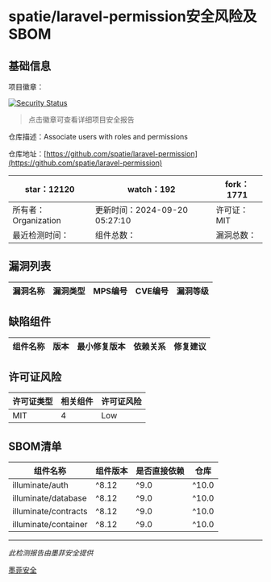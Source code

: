 # spatie/laravel-permission安全风险及SBOM

## 基础信息

项目徽章：

[![Security Status](https://www.murphysec.com/platform3/v31/badge/1846626163180445696.svg)](https://www.murphysec.com/console/report/1694054895283167232/1846626163180445696)

> 点击徽章可查看详细项目安全报告

仓库描述：Associate users with roles and permissions

仓库地址：[https://github.com/spatie/laravel-permission](https://github.com/spatie/laravel-permission)

| star：12120 | watch：192 | fork：1771 |
| ----------- | -------------- | ------------ |
| 所有者：Organization | 更新时间：2024-09-20 05:27:10 | 许可证：MIT |
| 最近检测时间： | 组件总数： | 漏洞总数： |




## 漏洞列表

| 漏洞名称 | 漏洞类型 | MPS编号 | CVE编号 | 漏洞等级 |
| ------- | ------ | ------- | ------ | ----- |





## 缺陷组件

| 组件名称 | 版本 | 最小修复版本 | 依赖关系 | 修复建议 |
| -------- | ---- | ------------ | -------- | -------- |





## 许可证风险

| 许可证类型 | 相关组件 | 许可证风险 |
| ---------- | -------- | ---------- |
|MIT|4|Low|




## SBOM清单

| 组件名称 | 组件版本 | 是否直接依赖 | 仓库 |
| -------- | -------- | ------------ | ---- |
|illuminate/auth|^8.12|^9.0|^10.0|^11.0|间接依赖|composer|
|illuminate/database|^8.12|^9.0|^10.0|^11.0|间接依赖|composer|
|illuminate/contracts|^8.12|^9.0|^10.0|^11.0|间接依赖|composer|
|illuminate/container|^8.12|^9.0|^10.0|^11.0|间接依赖|composer|


------

*此检测报告由墨菲安全提供*

[墨菲安全](www.murphysec.com)
